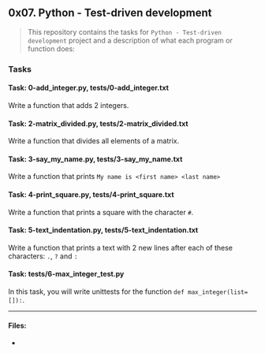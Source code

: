 ## 0x07. Python - Test-driven development

> This repository contains the tasks for `Python - Test-driven development` project and a description of what each program or function does:

### Tasks

#### Task: 0-add_integer.py, tests/0-add_integer.txt
Write a function that adds 2 integers.

#### Task: 2-matrix_divided.py, tests/2-matrix_divided.txt
Write a function that divides all elements of a matrix.

#### Task: 3-say_my_name.py, tests/3-say_my_name.txt
Write a function that prints `My name is <first name> <last name>`

#### Task: 4-print_square.py, tests/4-print_square.txt
Write a function that prints a square with the character `#`.

#### Task: 5-text_indentation.py, tests/5-text_indentation.txt
Write a function that prints a text with 2 new lines after each of these characters: `.`, `?` and `:`

#### Task: tests/6-max_integer_test.py
In this task, you will write unittests for the function `def max_integer(list=[]):`.



___

#### Files:

* []()


